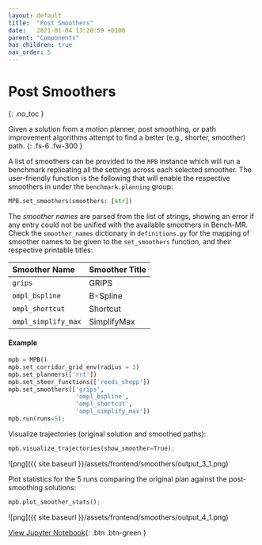 ```yaml
---
layout: default
title:  "Post Smoothers"
date:   2021-01-04 13:20:59 +0100
parent: "Components"
has_children: true
nav_order: 5
---
```


# Post Smoothers
{: .no_toc }

Given a solution from a motion planner, post smoothing, or path improvement algorithms attempt to find a better (e.g., shorter, smoother) path.
{: .fs-6 .fw-300 }


A list of smoothers can be provided to the `MPB` instance which will run a benchmark replicating all the settings across each selected smoother. The user-friendly function is the following that will enable the respective smoothers in under the `benchmark.planning` group:

```py
MPB.set_smoothers(smoothers: [str])
```

The *smoother names* are parsed from the list of strings, showing an error if any entry could not be unified with the available smoothers in Bench-MR. Check the `smoother_names` dictionary in `definitions.py` for the mapping of smoother names to be given to the `set_smoothers` function, and their respective printable titles:

| Smoother Name    | Smoother Title        |
|:----------------|:-------------------|
| `grips`	|	GRIPS |
| `ompl_bspline`	|	B-Spline |
| `ompl_shortcut`	|	Shortcut |
| `ompl_simplify_max`	|	SimplifyMax |

#### Example

```python
mpb = MPB()
mpb.set_corridor_grid_env(radius = 3)
mpb.set_planners(['rrt'])
mpb.set_steer_functions(['reeds_shepp'])
mpb.set_smoothers(['grips',
                   'ompl_bspline',
                   'ompl_shortcut',
                   'ompl_simplify_max'])
mpb.run(runs=5);
```

Visualize trajectories (original solution and smoothed paths):

```python
mpb.visualize_trajectories(show_smoother=True);
```

![png]({{ site.baseurl }}/assets/frontend/smoothers/output_3_1.png)
    
Plot statistics for the 5 runs comparing the original plan against the post-smoothing solutions:

```python
mpb.plot_smoother_stats();
```
    
![png]({{ site.baseurl }}/assets/frontend/smoothers/output_4_1.png)

[View Jupyter Notebook](https://github.com/robot-motion/bench-mr/blob/master/python/Smoothing.ipynb){: .btn .btn-green }
